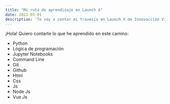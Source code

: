```yaml
---
title: "Mi ruta de aprendizaje en Launch X"
date: 2022-03-01
description: 'Te voy a contar mi travesía en Launch X de Innovacción Virtual'
---
```

¡Hola! Quiero contarte lo que he aprendido en este camino:
- Python
- Lógica de programación
- Jupyter Notebooks
- Command Line
- Git 
- Github
- Html
- Css
- Js
- Node Js
- Vue Js
